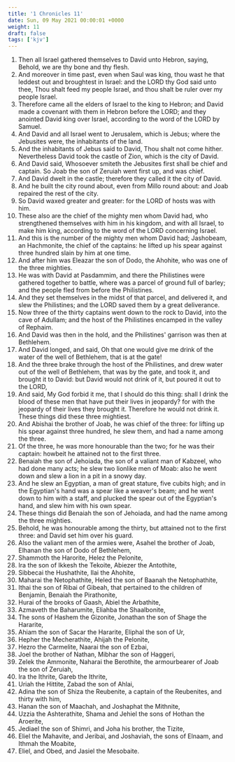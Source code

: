 ```yaml
---
title: '1 Chronicles 11'
date: Sun, 09 May 2021 00:00:01 +0000
weight: 11
draft: false
tags: ['kjv'] 
---
```


1. Then all Israel gathered themselves to David unto Hebron, saying, Behold, we are thy bone and thy flesh.
2. And moreover in time past, even when Saul was king, thou wast he that leddest out and broughtest in Israel: and the LORD thy God said unto thee, Thou shalt feed my people Israel, and thou shalt be ruler over my people Israel.
3. Therefore came all the elders of Israel to the king to Hebron; and David made a covenant with them in Hebron before the LORD; and they anointed David king over Israel, according to the word of the LORD by Samuel.
4. And David and all Israel went to Jerusalem, which is Jebus; where the Jebusites were, the inhabitants of the land.
5. And the inhabitants of Jebus said to David, Thou shalt not come hither. Nevertheless David took the castle of Zion, which is the city of David.
6. And David said, Whosoever smiteth the Jebusites first shall be chief and captain. So Joab the son of Zeruiah went first up, and was chief.
7. And David dwelt in the castle; therefore they called it the city of David.
8. And he built the city round about, even from Millo round about: and Joab repaired the rest of the city.
9. So David waxed greater and greater: for the LORD of hosts was with him.
10. These also are the chief of the mighty men whom David had, who strengthened themselves with him in his kingdom, and with all Israel, to make him king, according to the word of the LORD concerning Israel.
11. And this is the number of the mighty men whom David had; Jashobeam, an Hachmonite, the chief of the captains: he lifted up his spear against three hundred slain by him at one time.
12. And after him was Eleazar the son of Dodo, the Ahohite, who was one of the three mighties.
13. He was with David at Pasdammim, and there the Philistines were gathered together to battle, where was a parcel of ground full of barley; and the people fled from before the Philistines.
14. And they set themselves in the midst of that parcel, and delivered it, and slew the Philistines; and the LORD saved them by a great deliverance.
15. Now three of the thirty captains went down to the rock to David, into the cave of Adullam; and the host of the Philistines encamped in the valley of Rephaim.
16. And David was then in the hold, and the Philistines' garrison was then at Bethlehem.
17. And David longed, and said, Oh that one would give me drink of the water of the well of Bethlehem, that is at the gate!
18. And the three brake through the host of the Philistines, and drew water out of the well of Bethlehem, that was by the gate, and took it, and brought it to David: but David would not drink of it, but poured it out to the LORD,
19. And said, My God forbid it me, that I should do this thing: shall I drink the blood of these men that have put their lives in jeopardy? for with the jeopardy of their lives they brought it. Therefore he would not drink it. These things did these three mightiest.
20. And Abishai the brother of Joab, he was chief of the three: for lifting up his spear against three hundred, he slew them, and had a name among the three.
21. Of the three, he was more honourable than the two; for he was their captain: howbeit he attained not to the first three.
22. Benaiah the son of Jehoiada, the son of a valiant man of Kabzeel, who had done many acts; he slew two lionlike men of Moab: also he went down and slew a lion in a pit in a snowy day.
23. And he slew an Egyptian, a man of great stature, five cubits high; and in the Egyptian's hand was a spear like a weaver's beam; and he went down to him with a staff, and plucked the spear out of the Egyptian's hand, and slew him with his own spear.
24. These things did Benaiah the son of Jehoiada, and had the name among the three mighties.
25. Behold, he was honourable among the thirty, but attained not to the first three: and David set him over his guard.
26. Also the valiant men of the armies were, Asahel the brother of Joab, Elhanan the son of Dodo of Bethlehem,
27. Shammoth the Harorite, Helez the Pelonite,
28. Ira the son of Ikkesh the Tekoite, Abiezer the Antothite,
29. Sibbecai the Hushathite, Ilai the Ahohite,
30. Maharai the Netophathite, Heled the son of Baanah the Netophathite,
31. Ithai the son of Ribai of Gibeah, that pertained to the children of Benjamin, Benaiah the Pirathonite,
32. Hurai of the brooks of Gaash, Abiel the Arbathite,
33. Azmaveth the Baharumite, Eliahba the Shaalbonite,
34. The sons of Hashem the Gizonite, Jonathan the son of Shage the Hararite,
35. Ahiam the son of Sacar the Hararite, Eliphal the son of Ur,
36. Hepher the Mecherathite, Ahijah the Pelonite,
37. Hezro the Carmelite, Naarai the son of Ezbai,
38. Joel the brother of Nathan, Mibhar the son of Haggeri,
39. Zelek the Ammonite, Naharai the Berothite, the armourbearer of Joab the son of Zeruiah,
40. Ira the Ithrite, Gareb the Ithrite,
41. Uriah the Hittite, Zabad the son of Ahlai,
42. Adina the son of Shiza the Reubenite, a captain of the Reubenites, and thirty with him,
43. Hanan the son of Maachah, and Joshaphat the Mithnite,
44. Uzzia the Ashterathite, Shama and Jehiel the sons of Hothan the Aroerite,
45. Jediael the son of Shimri, and Joha his brother, the Tizite,
46. Eliel the Mahavite, and Jeribai, and Joshaviah, the sons of Elnaam, and Ithmah the Moabite,
47. Eliel, and Obed, and Jasiel the Mesobaite.
